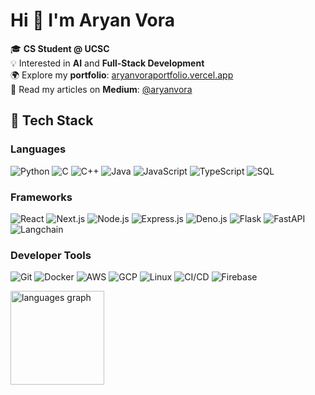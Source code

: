 # Hi 👋 I'm Aryan Vora

🎓 **CS Student @ UCSC**  
💡 Interested in **AI** and **Full-Stack Development**  
🌍 Explore my **portfolio**: [aryanvoraportfolio.vercel.app](https://aryanvoraportfolio.vercel.app)  
📝 Read my articles on **Medium**: [@aryanvora](https://medium.com/@aryanvora)

## 🔧 Tech Stack
### Languages  
![Python](https://img.shields.io/badge/-Python-3776AB?style=flat-square&logo=python&logoColor=white)
![C](https://img.shields.io/badge/-C-A8B9CC?style=flat-square&logo=c&logoColor=white)
![C++](https://img.shields.io/badge/-C++-00599C?style=flat-square&logo=c%2B%2B&logoColor=white)
![Java](https://img.shields.io/badge/-Java-007396?style=flat-square&logo=java&logoColor=white)
![JavaScript](https://img.shields.io/badge/-JavaScript-F7DF1E?style=flat-square&logo=javascript&logoColor=black)
![TypeScript](https://img.shields.io/badge/-TypeScript-3178C6?style=flat-square&logo=typescript&logoColor=white)
![SQL](https://img.shields.io/badge/-SQL-4479A1?style=flat-square&logo=postgresql&logoColor=white)

### Frameworks  
![React](https://img.shields.io/badge/-React-61DAFB?style=flat-square&logo=react&logoColor=black)
![Next.js](https://img.shields.io/badge/-Next.js-000000?style=flat-square&logo=next.js&logoColor=white)
![Node.js](https://img.shields.io/badge/-Node.js-339933?style=flat-square&logo=node.js&logoColor=white)
![Express.js](https://img.shields.io/badge/-Express.js-000000?style=flat-square&logo=express&logoColor=white)
![Deno.js](https://img.shields.io/badge/-Deno.js-339933?style=flat-square&logo=deno.js&logoColor=white)
![Flask](https://img.shields.io/badge/-Flask-000000?style=flat-square&logo=flask&logoColor=white)
![FastAPI](https://img.shields.io/badge/-FastAPI-009688?style=flat-square&logo=fastapi&logoColor=white)
![Langchain](https://img.shields.io/badge/-Langchain-000000?style=flat-square&logo=langchain&logoColor=white)

### Developer Tools  
![Git](https://img.shields.io/badge/-Git-F05032?style=flat-square&logo=git&logoColor=white)
![Docker](https://img.shields.io/badge/-Docker-2496ED?style=flat-square&logo=docker&logoColor=white)
![AWS](https://img.shields.io/badge/-AWS-232F3E?style=flat-square&logo=amazon-aws&logoColor=white)
![GCP](https://img.shields.io/badge/-GCP-4285F4?style=flat-square&logo=google-cloud&logoColor=white)
![Linux](https://img.shields.io/badge/-Linux-FCC624?style=flat-square&logo=linux&logoColor=black)
![CI/CD](https://img.shields.io/badge/-CI/CD-004880?style=flat-square&logo=github-actions&logoColor=white)
![Firebase](https://img.shields.io/badge/-Firebase-FFCA28?style=flat-square&logo=firebase&logoColor=black)

<div align="left">
  <img src="https://github-readme-stats.vercel.app/api/top-langs?username=Aryan-Vora&locale=en&hide_title=false&layout=compact&card_width=320&langs_count=5&theme=dracula&hide_border=false&order=2" height="150" alt="languages graph"  />
</div>

